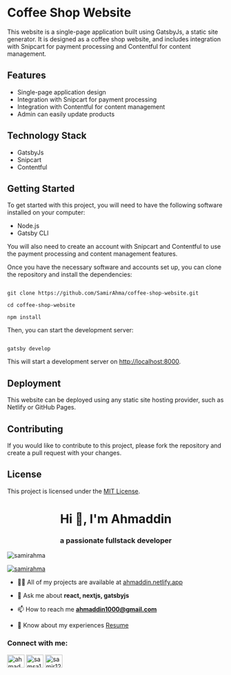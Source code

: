 <h1>Coffee Shop Website</h1>
<p>This website is a single-page application built using GatsbyJs, a static site generator. It is designed as a coffee shop website, and includes integration with Snipcart for payment processing and Contentful for content management.</p>
<h2>Features</h2>
<ul>
  <li>Single-page application design</li>
  <li>Integration with Snipcart for payment processing</li>
  <li>Integration with Contentful for content management</li>
  <li>Admin can easily update products</li>
</ul>
<h2>Technology Stack</h2>
<ul>
  <li>GatsbyJs</li>
  <li>Snipcart</li>
  <li>Contentful</li>
</ul>
<h2>Getting Started</h2>
<p>To get started with this project, you will need to have the following software installed on your computer:</p>
<ul>
  <li>Node.js</li>
  <li>Gatsby CLI</li>
</ul>
<p>You will also need to create an account with Snipcart and Contentful to use the payment processing and content management features.</p>
<p>Once you have the necessary software and accounts set up, you can clone the repository and install the dependencies:</p>
<code>
git clone https://github.com/SamirAhma/coffee-shop-website.git<br>
cd coffee-shop-website<br>
npm install</code>
<p>Then, you can start the development server:</p>
<code>
gatsby develop</code>
<p>This will start a development server on <a href="http://localhost:8000">http://localhost:8000</a>.</p>
<h2>Deployment</h2>
<p>This website can be deployed using any static site hosting provider, such as Netlify or GitHub Pages.</p>
<h2>Contributing</h2>
<p>If you would like to contribute to this project, please fork the repository and create a pull request with your changes.</p>
<h2>License</h2>
<p>This project is licensed under the <a href="https://opensource.org/licenses/MIT">MIT License</a>.</p>

<h1 align="center">Hi 👋, I'm Ahmaddin</h1>
<h3 align="center">a passionate fullstack developer</h3>

<p align="left"> <img src="https://komarev.com/ghpvc/?username=samirahma&label=Profile%20views&color=0e75b6&style=flat" alt="samirahma" /> </p>

<p align="left"> <a href="https://github.com/ryo-ma/github-profile-trophy"><img src="https://github-profile-trophy.vercel.app/?username=samirahma" alt="samirahma" /></a> </p>

- 👨‍💻 All of my projects are available at [ahmaddin.netlify.app](https://ahmaddin.netlify.app/)

- 💬 Ask me about **react, nextjs, gatsbyjs**

- 📫 How to reach me **ahmaddin1000@gmail.com**

- 📄 Know about my experiences [Resume](https://ahmaddin.netlify.app/ahmaddin.pdf)

<h3 align="left">Connect with me:</h3>
<p align="left">
<a href="https://linkedin.com/in/ahmaddin-samir-240b68aa/" target="blank"><img align="center" src="https://raw.githubusercontent.com/rahuldkjain/github-profile-readme-generator/master/src/images/icons/Social/linked-in-alt.svg" alt="ahmaddin-samir-240b68aa/" height="30" width="40" /></a>
<a href="https://www.hackerrank.com/samsa132" target="blank"><img align="center" src="https://raw.githubusercontent.com/rahuldkjain/github-profile-readme-generator/master/src/images/icons/Social/hackerrank.svg" alt="samsa132" height="30" width="40" /></a>
<a href="https://www.leetcode.com/samir1234/" target="blank"><img align="center" src="https://raw.githubusercontent.com/rahuldkjain/github-profile-readme-generator/master/src/images/icons/Social/leet-code.svg" alt="samir1234/" height="30" width="40" /></a>
</p>
